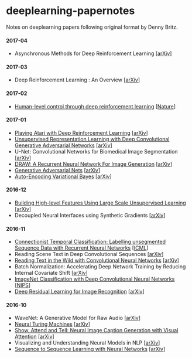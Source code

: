 # deeplearning-papernotes
Notes on deeplearning papers following original format by Denny Britz.

#### 2017-04

- Asynchronous Methods for Deep Reinforcement Learning [[arXiv](https://arxiv.org/abs/1602.01783)]

#### 2017-03

- Deep Reinforcement Learning : An Overview [[arXiv](https://arxiv.org/abs/1701.07274)]

#### 2017-02

- [Human-level control through deep reinforcement learning](/notes/dqn.md) [[Nature](http://www.nature.com/nature/journal/v518/n7540/full/nature14236.html)]

#### 2017-01

- [Playing Atari with Deep Reinforcement Learning](/notes/dqn.md) [[arXiv](https://arxiv.org/abs/1312.5602)]
- [Unsupervised Representation Learning with Deep Convolutional Generative Adversarial Networks](/notes/dcgan.md) [[arXiv](https://arxiv.org/abs/1511.06434)]
- U-Net: Convolutional Networks for Biomedical Image Segmentation [[arXiv](https://arxiv.org/abs/1505.04597)]
- [DRAW: A Recurrent Neural Network For Image Generation](/notes/draw.md) [[arXiv](https://arxiv.org/abs/1502.04623)]
- [Generative Adversarial Nets](/notes/gan.md) [[arXiv](https://arxiv.org/abs/1406.2661)]
- [Auto-Encoding Variational Bayes](/notes/vae.md) [[arXiv](https://arxiv.org/abs/1312.6114)]

#### 2016-12

- [Building High-level Features Using Large Scale Unsupervised Learning](/notes/google_unsupervised.md) [[arXiv](https://arxiv.org/abs/1112.6209)]
- Decoupled Neural Interfaces using Synthetic Gradients [[arXiv](https://arxiv.org/abs/1608.05343)]

#### 2016-11

- [Connectionist Temporal Classification: Labelling unsegmented Sequence Data with Recurrent Neural Networks](/notes/ctc.md) [[ICML](http://www.cs.toronto.edu/~graves/icml_2006.pdf)]
- Reading Scene Text in Deep Convolutional Sequences [[arXiv](https://arxiv.org/abs/1506.04395)]
- [Reading Text in the Wild with Convolutional Neural Networks](/notes/reading_text_in_wild.md) [[arXiv](https://arxiv.org/abs/1412.1842)]
- Batch Normalization: Accelerating Deep Network Training by Reducing Internal Covariate Shift [[arXiv](http://arxiv.org/abs/1502.03167)]
- [ImageNet Classification with Deep Convolutional Neural Networks](/notes/alexnet.md) [[NIPS](http://papers.nips.cc/paper/4824-imagenet-classification-with-deep-convolutional-neural-networks.pdf)]
- [Deep Residual Learning for Image Recognition](/notes/residual.md) [[arXiv](https://arxiv.org/abs/1512.03385)]

#### 2016-10

- WaveNet: A Generative Model for Raw Audio [[arXiv](http://arxiv.org/abs/1609.03499)]
- [Neural Turing Machines](/notes/ntm.md) [[arXiv](http://arxiv.org/abs/1410.5401)]
- [Show, Attend and Tell: Neural Image Caption Generation with Visual Attention](notes/attention.md) [[arXiv](http://arxiv.org/abs/1502.03044)]
- Visualizing and Understanding Neural Models in NLP [[arXiv](http://arxiv.org/abs/1506.01066)]
- [Sequence to Sequence Learning with Neural Networks](/notes/seq_to_seq.md) [[arXiv](http://arxiv.org/abs/1409.3215)]
